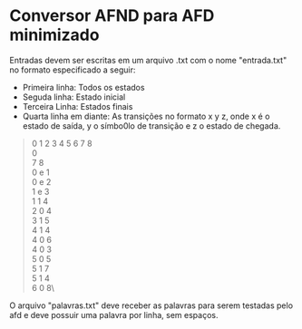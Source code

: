 # Conversor AFND para AFD minimizado
Entradas devem ser escritas em um arquivo .txt com o nome "entrada.txt" no formato especificado a seguir:

* Primeira linha: Todos os estados
* Seguda linha: Estado inicial
* Terceira Linha: Estados finais
* Quarta linha em diante: As transições no formato x y z, onde x é o estado de saída, y o símbo0lo de transição e z o estado de chegada.

> 0 1 2 3 4 5 6 7 8\
> 0\
> 7 8\
> 0 e 1\
> 0 e 2\
> 1 e 3\
> 1 1 4\
> 2 0 4\
> 3 1 5\
> 4 1 4\
> 4 0 6\
> 4 0 3\
> 5 0 5\
> 5 1 7\
> 5 1 4\
> 6 0 8\

O arquivo "palavras.txt" deve receber as palavras para serem testadas pelo afd e deve possuir uma palavra por linha, sem espaços.
